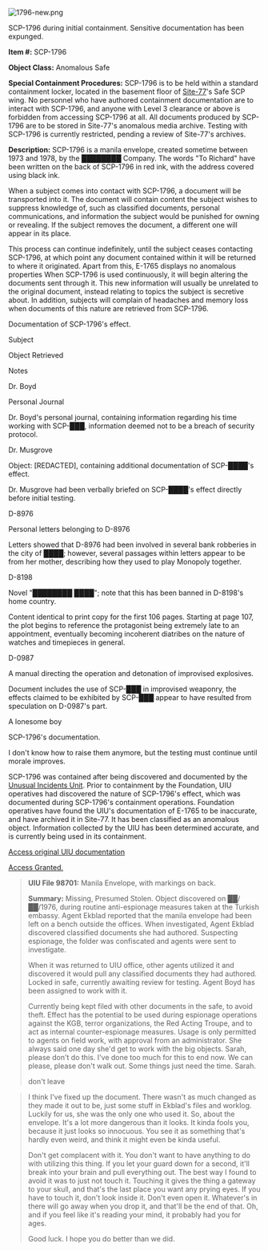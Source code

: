 ![1796-new.png](http://scp-wiki.wdfiles.com/local--files/scp-1796/1796-new.png)

SCP-1796 during initial containment. Sensitive documentation has been expunged.

**Item #:** SCP-1796

**Object Class:** Anomalous Safe

**Special Containment Procedures:** SCP-1796 is to be held within a standard containment locker, located in the basement floor of [Site-77](/secure-facility-dossier-site-77)'s Safe SCP wing. No personnel who have authored containment documentation are to interact with SCP-1796, and anyone with Level 3 clearance or above is forbidden from accessing SCP-1796 at all. All documents produced by SCP-1796 are to be stored in Site-77's anomalous media archive. Testing with SCP-1796 is currently restricted, pending a review of Site-77's archives.

**Description:** SCP-1796 is a manila envelope, created sometime between 1973 and 1978, by the ████████ Company. The words "To Richard" have been written on the back of SCP-1796 in red ink, with the address covered using black ink.

When a subject comes into contact with SCP-1796, a document will be transported into it. The document will contain content the subject wishes to suppress knowledge of, such as classified documents, personal communications, and information the subject would be punished for owning or revealing. If the subject removes the document, a different one will appear in its place.

This process can continue indefinitely, until the subject ceases contacting SCP-1796, at which point any document contained within it will be returned to where it originated. Apart from this, E-1765 displays no anomalous properties When SCP-1796 is used continuously, it will begin altering the documents sent through it. This new information will usually be unrelated to the original document, instead relating to topics the subject is secretive about. In addition, subjects will complain of headaches and memory loss when documents of this nature are retrieved from SCP-1796.

Documentation of SCP-1796's effect.

Subject

Object Retrieved

Notes

Dr. Boyd

Personal Journal

Dr. Boyd's personal journal, containing information regarding his time working with SCP-███, information deemed not to be a breach of security protocol.

Dr. Musgrove

Object: \[REDACTED\], containing additional documentation of SCP-████'s effect.

Dr. Musgrove had been verbally briefed on SCP-████'s effect directly before initial testing.

D-8976

Personal letters belonging to D-8976

Letters showed that D-8976 had been involved in several bank robberies in the city of ████; however, several passages within letters appear to be from her mother, describing how they used to play Monopoly together.

D-8198

Novel "████████ ████"; note that this has been banned in D-8198's home country.

Content identical to print copy for the first 106 pages. Starting at page 107, the plot begins to reference the protagonist being extremely late to an appointment, eventually becoming incoherent diatribes on the nature of watches and timepieces in general.

D-0987

A manual directing the operation and detonation of improvised explosives.

Document includes the use of SCP-███ in improvised weaponry, the effects claimed to be exhibited by SCP-███ appear to have resulted from speculation on D-0987's part.

A lonesome boy

SCP-1796's documentation.

I don't know how to raise them anymore, but the testing must continue until morale improves.

SCP-1796 was contained after being discovered and documented by the [Unusual Incidents Unit](/unusual-incidents-unit-hub). Prior to containment by the Foundation, UIU operatives had discovered the nature of SCP-1796's effect, which was documented during SCP-1796's containment operations. Foundation operatives have found the UIU's documentation of E-1765 to be inaccurate, and have archived it in Site-77. It has been classified as an anomalous object. Information collected by the UIU has been determined accurate, and is currently being used in its containment.  

[Access original UIU documentation](javascript:;)

[Access Granted.](javascript:;)

> **UIU File 98701:** Manila Envelope, with markings on back.
> 
> **Summary:** Missing, Presumed Stolen. Object discovered on ██/██/1976, during routine anti-espionage measures taken at the Turkish embassy. Agent Ekblad reported that the manila envelope had been left on a bench outside the offices. When investigated, Agent Ekblad discovered classified documents she had authored. Suspecting espionage, the folder was confiscated and agents were sent to investigate.
> 
> When it was returned to UIU office, other agents utilized it and discovered it would pull any classified documents they had authored. Locked in safe, currently awaiting review for testing. Agent Boyd has been assigned to work with it.
> 
> Currently being kept filed with other documents in the safe, to avoid theft. Effect has the potential to be used during espionage operations against the KGB, terror organizations, the Red Acting Troupe, and to act as internal counter-espionage measures. Usage is only permitted to agents on field work, with approval from an administrator. She always said one day she'd get to work with the big objects. Sarah, please don't do this. I've done too much for this to end now. We can please, please don't walk out. Some things just need the time. Sarah.
> 
> don't leave

> I think I've fixed up the document. There wasn't as much changed as they made it out to be, just some stuff in Ekblad's files and worklog. Luckily for us, she was the only one who used it. So, about the envelope. It's a lot more dangerous than it looks. It kinda fools you, because it just looks so innocuous. You see it as something that's hardly even weird, and think it might even be kinda useful.
> 
> Don't get complacent with it. You don't want to have anything to do with utilizing this thing. If you let your guard down for a second, it'll break into your brain and pull everything out. The best way I found to avoid it was to just not touch it. Touching it gives the thing a gateway to your skull, and that's the last place you want any prying eyes. If you have to touch it, don't look inside it. Don't even open it. Whatever's in there will go away when you drop it, and that'll be the end of that. Oh, and if you feel like it's reading your mind, it probably had you for ages.
> 
> Good luck. I hope you do better than we did.